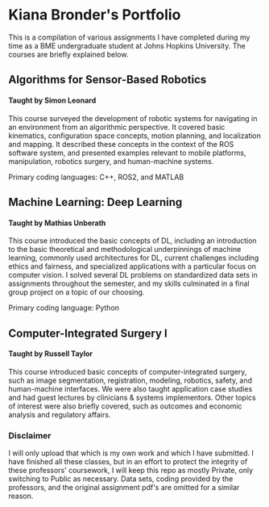 # Kiana Bronder's Portfolio

This is a compilation of various assignments I have completed during my time as a BME undergraduate student at Johns Hopkins University. The courses are briefly explained below.

## Algorithms for Sensor-Based Robotics
#### Taught by Simon Leonard
This course surveyed the development of robotic systems for navigating in an environment from an algorithmic perspective. It covered basic kinematics, configuration space concepts, motion planning, and localization and mapping. It described these concepts in the context of the ROS software system, and presented examples relevant to mobile platforms, manipulation, robotics surgery, and human-machine systems.

Primary coding languages: C++, ROS2, and MATLAB

## Machine Learning: Deep Learning
#### Taught by Mathias Unberath
This course introduced the basic concepts of DL, including an introduction to the basic theoretical and methodological underpinnings of
machine learning, commonly used architectures for DL, current challenges including ethics and fairness, and specialized applications with a particular focus on computer vision. I solved several DL problems on standardized data sets in assignments throughout the semester, and my skills culminated in a final group project on a topic of our choosing.

Primary coding language: Python

## Computer-Integrated Surgery I
#### Taught by Russell Taylor
This course introduced basic concepts of computer-integrated surgery, such as image segmentation, registration, modeling, robotics, safety, and human-machine interfaces. We were also taught application case studies and had guest lectures by clinicians & systems implementors. Other topics of interest were also briefly covered, such as outcomes and economic analysis and regulatory affairs.

### Disclaimer
I will only upload that which is my own work and which I have submitted. I have finished all these classes, but in an effort to protect the integrity of these professors' coursework, I will keep this repo as mostly Private, only switching to Public as necessary. Data sets, coding provided by the professors, and the original assignment pdf's are omitted for a similar reason.
